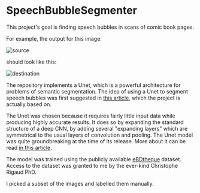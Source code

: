 # SpeechBubbleSegmenter

This project's goal is finding speech bubbles in scans of comic book pages.

For example, the output for this image:

![source](https://user-images.githubusercontent.com/47719338/121791034-2ea2ac80-cbee-11eb-8e58-17a04ea08dd3.jpg)

should look like this:

![destination](https://user-images.githubusercontent.com/47719338/121791040-3a8e6e80-cbee-11eb-875e-074e52f359e1.jpg)

The repository implements a Unet, which is a powerful architecture for problems of semantic segmentation.
The idea of using a Unet to segment speech bubbles was first suggested in [this article](https://arxiv.org/pdf/1902.08137.pdf), which the project is actually based on.

The Unet was chosen because it requires fairly little input data while producing highly accurate results. It does so by expanding the standard structure of a deep CNN, by adding several "expanding layers" which are symmetrical to the usual layers of convolution and pooling.
The Unet model was quite groundbreaking at the time of its release. More about it can be read [in this article](https://arxiv.org/pdf/1505.04597.pdf).

The model was trained using the publicly available [eBDtheque](http://ebdtheque.univ-lr.fr/database/) dataset.
Access to the dataset was granted to me by the ever-kind Christophe Rigaud PhD.

I picked a subset of the images and labelled them manually.

